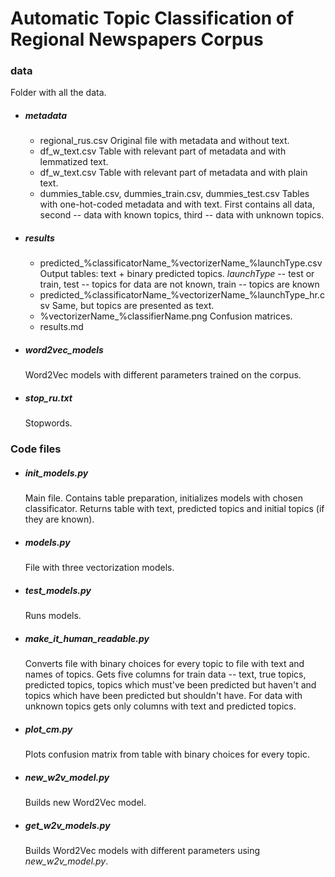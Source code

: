 # Automatic Topic Classification of Regional Newspapers Corpus

### data
Folder with all the data.
- ##### metadata
    - regional_rus.csv
        Original file with metadata and without text.
    - df_w_text.csv
        Table with relevant part of metadata and with lemmatized text.
    - df_w_text.csv
        Table with relevant part of metadata and with plain text.
    - dummies_table.csv, dummies_train.csv, dummies_test.csv
        Tables with one-hot-coded metadata and with text. First contains all data, second -- data with known topics, third -- data with unknown topics.
- ##### results
    - predicted_%classificatorName_%vectorizerName_%launchType.csv
        Output tables: text + binary predicted topics.
        *launchType* -- test or train, test -- topics for data are not known, train -- topics are known
    - predicted_%classificatorName_%vectorizerName_%launchType_hr.csv
       Same, but topics are presented as text.
    - %vectorizerName_%classifierName.png
        Confusion matrices.
    - results.md 
- ##### word2vec_models
    Word2Vec models with different parameters trained on the corpus.
- ##### stop_ru.txt
	Stopwords.

### Code files
- ##### init_models.py
    Main file. Contains table preparation, initializes models with chosen classificator. Returns table with text, predicted topics and initial topics (if they are known).
- ##### models.py
    File with three vectorization models. 
- ##### test_models.py
    Runs models.
- ##### make_it_human_readable.py
    Converts file with binary choices for every topic to file with text and names of topics. Gets five columns for train data -- text, true topics, predicted topics, topics which must've been predicted but haven't and topics which have been predicted but shouldn't have. For data with unknown topics gets only columns with text and predicted topics.
- ##### plot_cm.py
    Plots confusion matrix from table with binary choices for every topic.
- ##### new_w2v_model.py
    Builds new Word2Vec model.
- ##### get_w2v_models.py
    Builds Word2Vec models with different parameters using *new_w2v_model.py*.
